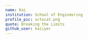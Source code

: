 ```yaml
---
name: Kai
institution: School of Engineering
profile_pic: octocat.png
quote: Breaking the Limits
github_user: kaiiyer
---
```



